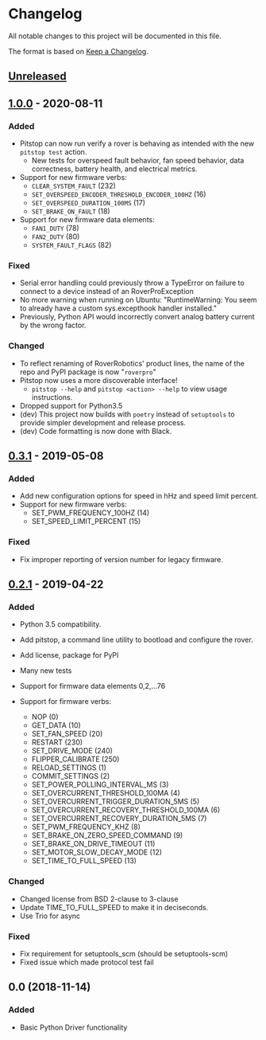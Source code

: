 # Changelog

All notable changes to this project will be documented in this file.

The format is based on [Keep a Changelog](https://keepachangelog.com/en/1.0.0/).

## [Unreleased][unreleased]

## [1.0.0][1.0.0] - 2020-08-11

### Added

- Pitstop can now run verify a rover is behaving as intended with the new `pitstop test` action.
  - New tests for overspeed fault behavior, fan speed behavior, data correctness, battery health, and electrical metrics.
- Support for new firmware verbs:
  - `CLEAR_SYSTEM_FAULT` (232)
  - `SET_OVERSPEED_ENCODER_THRESHOLD_ENCODER_100HZ` (16)
  - `SET_OVERSPEED_DURATION_100MS` (17)
  - `SET_BRAKE_ON_FAULT` (18)
- Support for new firmware data elements:
  - `FAN1_DUTY` (78)
  - `FAN2_DUTY` (80)
  - `SYSTEM_FAULT_FLAGS` (82)

### Fixed

- Serial error handling could previously throw a TypeError on failure to connect to a device instead of an RoverProException
- No more warning when running on Ubuntu: "RuntimeWarning: You seem to already have a custom sys.excepthook handler installed."
- Previously, Python API would incorrectly convert analog battery current by the wrong factor.

### Changed

- To reflect renaming of RoverRobotics' product lines, the name of the repo and PyPI package is now "`roverpro`"
- Pitstop now uses a more discoverable interface!
  - `pitstop --help` and `pitstop <action> --help` to view usage instructions.
- Dropped support for Python3.5
- (dev) This project now builds with `poetry` instead of `setuptools` to provide simpler development and release process.
- (dev) Code formatting is now done with Black.

## [0.3.1][0.3.1] - 2019-05-08

### Added

- Add new configuration options for speed in hHz and speed limit
  percent.
- Support for new firmware verbs:
  - SET_PWM_FREQUENCY_100HZ (14)
  - SET_SPEED_LIMIT_PERCENT (15)

### Fixed

- Fix improper reporting of version number for legacy firmware.

## [0.2.1][0.2.1] - 2019-04-22

### Added

- Python 3.5 compatibility.

- Add pitstop, a command line utility to bootload and configure the rover.

- Add license, package for PyPI

- Many new tests

- Support for firmware data elements 0,2,...76

- Support for firmware verbs:
  - NOP (0)
  - GET_DATA (10)
  - SET_FAN_SPEED (20)
  - RESTART (230)
  - SET_DRIVE_MODE (240)
  - FLIPPER_CALIBRATE (250)
  - RELOAD_SETTINGS (1)
  - COMMIT_SETTINGS (2)
  - SET_POWER_POLLING_INTERVAL_MS (3)
  - SET_OVERCURRENT_THRESHOLD_100MA (4)
  - SET_OVERCURRENT_TRIGGER_DURATION_5MS (5)
  - SET_OVERCURRENT_RECOVERY_THRESHOLD_100MA (6)
  - SET_OVERCURRENT_RECOVERY_DURATION_5MS (7)
  - SET_PWM_FREQUENCY_KHZ (8)
  - SET_BRAKE_ON_ZERO_SPEED_COMMAND (9)
  - SET_BRAKE_ON_DRIVE_TIMEOUT (11)
  - SET_MOTOR_SLOW_DECAY_MODE (12)
  - SET_TIME_TO_FULL_SPEED (13)

### Changed

- Changed license from BSD 2-clause to 3-clause
- Update TIME_TO_FULL_SPEED to make it in deciseconds.
- Use Trio for async

### Fixed

- Fix requirement for setuptools_scm (should be setuptools-scm)
- Fixed issue which made protocol test fail

## 0.0 (2018-11-14)

### Added

- Basic Python Driver functionality

[unreleased]: https://github.com/olivierlacan/keep-a-changelog/compare/1.0.0...HEAD
[1.0.0]: https://github.com/RoverRobotics/roverpro-python/compare/0.3.1...1.0.0
[0.3.1]: https://github.com/RoverRobotics/roverpro-python/compare/0.2.1...0.3.1
[0.2.1]: https://github.com/RoverRobotics/roverpro-python/compare/0.0...0.2.1
